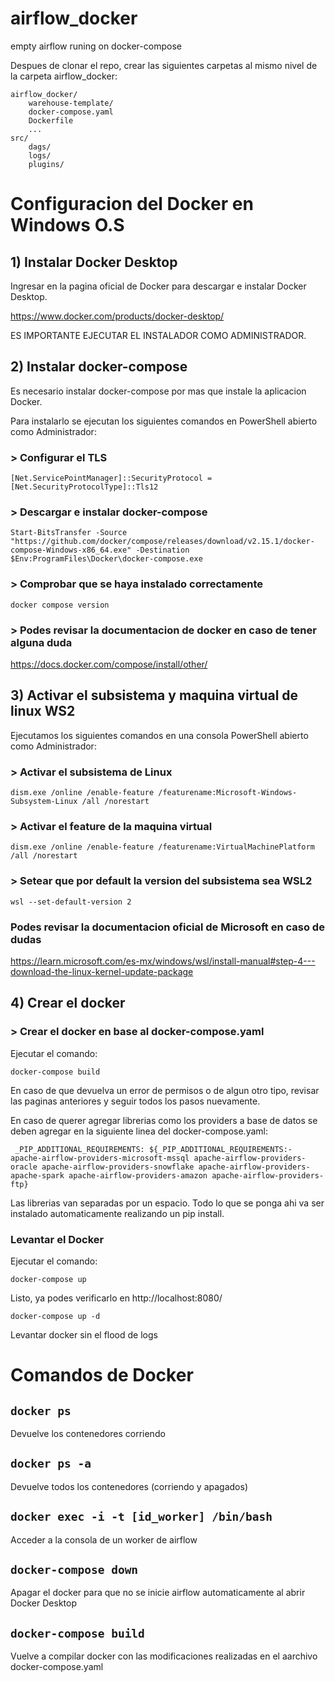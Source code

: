 # airflow_docker
empty airflow runing on docker-compose

Despues de clonar el repo, crear las siguientes carpetas al mismo nivel de la carpeta airflow_docker:

    airflow_docker/
        warehouse-template/
        docker-compose.yaml
        Dockerfile
        ...
    src/
        dags/
        logs/
        plugins/


# Configuracion del Docker en Windows O.S

## 1) Instalar Docker Desktop
Ingresar en la pagina oficial de Docker para descargar e instalar Docker Desktop.

https://www.docker.com/products/docker-desktop/

ES IMPORTANTE EJECUTAR EL INSTALADOR COMO ADMINISTRADOR.

## 2) Instalar docker-compose

Es necesario instalar docker-compose por mas que instale la aplicacion Docker. 

Para instalarlo se ejecutan los siguientes comandos en PowerShell abierto como Administrador:

### > Configurar el TLS
``` [Net.ServicePointManager]::SecurityProtocol = [Net.SecurityProtocolType]::Tls12 ```

### > Descargar e instalar docker-compose
``` Start-BitsTransfer -Source "https://github.com/docker/compose/releases/download/v2.15.1/docker-compose-Windows-x86_64.exe" -Destination $Env:ProgramFiles\Docker\docker-compose.exe ```

### > Comprobar que se haya instalado correctamente
``` docker compose version ```

### > Podes revisar la documentacion de docker en caso de tener alguna duda
https://docs.docker.com/compose/install/other/

## 3) Activar el subsistema y maquina virtual de linux WS2

Ejecutamos los siguientes comandos en una consola PowerShell abierto como Administrador:

### > Activar el subsistema de Linux
``` dism.exe /online /enable-feature /featurename:Microsoft-Windows-Subsystem-Linux /all /norestart ```

### > Activar el feature de la maquina virtual
``` dism.exe /online /enable-feature /featurename:VirtualMachinePlatform /all /norestart ```

### > Setear que por default la version del subsistema sea WSL2 
``` wsl --set-default-version 2 ```

### Podes revisar la documentacion oficial de Microsoft en caso de dudas
https://learn.microsoft.com/es-mx/windows/wsl/install-manual#step-4---download-the-linux-kernel-update-package

## 4) Crear el docker

### > Crear el docker en base al docker-compose.yaml

Ejecutar el comando: 

``` docker-compose build ```

En caso de que devuelva un error de permisos o de algun otro tipo, revisar las paginas anteriores y seguir todos los pasos nuevamente.

En caso de querer agregar librerias como los providers a base de datos se deben agregar en la siguiente linea del docker-compose.yaml:
```
 _PIP_ADDITIONAL_REQUIREMENTS: ${_PIP_ADDITIONAL_REQUIREMENTS:- apache-airflow-providers-microsoft-mssql apache-airflow-providers-oracle apache-airflow-providers-snowflake apache-airflow-providers-apache-spark apache-airflow-providers-amazon apache-airflow-providers-ftp}
```

Las librerias van separadas por un espacio. Todo lo que se ponga ahi va ser instalado automaticamente realizando un pip install.

### Levantar el Docker

Ejecutar el comando: 

``` docker-compose up ```

Listo, ya podes verificarlo en http://localhost:8080/

``` docker-compose up -d ```

Levantar docker sin el flood de logs

# Comandos de Docker
## ```docker ps``` 
Devuelve los contenedores corriendo

## ```docker ps -a``` 
Devuelve todos los contenedores (corriendo y apagados)

## ```docker exec -i -t [id_worker] /bin/bash```
Acceder a la consola de un worker de airflow

## ```docker-compose down```
Apagar el docker para que no se inicie airflow automaticamente al abrir Docker Desktop

## ```docker-compose build```
Vuelve a compilar docker con las modificaciones realizadas en el aarchivo docker-compose.yaml







